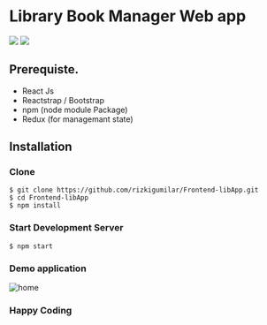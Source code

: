 # Library Book Manager Web app 
![](https://img.shields.io/badge/Code%20Style-Standard-yellow.svg)
![](https://img.shields.io/badge/react-js.svg)


## Prerequiste.
- React Js
- Reactstrap / Bootstrap
- npm (node module Package)
- Redux (for managemant state)

## Installation
### Clone
```
$ git clone https://github.com/rizkigumilar/Frontend-libApp.git
$ cd Frontend-libApp
$ npm install
```

### Start Development Server
```
$ npm start
```

### Demo application

![home](frontend-libApp/src/Assets/LibraryHome.png)


### Happy Coding



